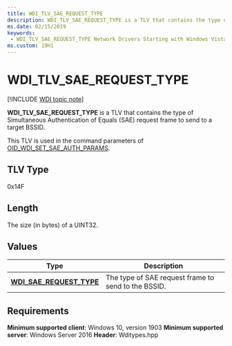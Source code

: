 ```yaml
---
title: WDI_TLV_SAE_REQUEST_TYPE
description: WDI_TLV_SAE_REQUEST_TYPE is a TLV that contains the type of Simultaneous Authentication of Equals (SAE) request frame to send to a target BSSID.
ms.date: 02/15/2019
keywords:
 - WDI_TLV_SAE_REQUEST_TYPE Network Drivers Starting with Windows Vista
ms.custom: 19H1
---
```


# WDI_TLV_SAE_REQUEST_TYPE

[!INCLUDE [WDI topic note](../includes/wdi-version-warning.md)]

**WDI_TLV_SAE_REQUEST_TYPE** is a TLV that contains the type of Simultaneous Authentication of Equals (SAE) request frame to send to a target BSSID.

This TLV is used in the command parameters of [OID_WDI_SET_SAE_AUTH_PARAMS](oid-wdi-set-sae-auth-params.md).

## TLV Type

0x14F

## Length

The size (in bytes) of a UINT32.

## Values

| Type | Description |
| --- | --- |
| [**WDI_SAE_REQUEST_TYPE**](/windows-hardware/drivers/ddi/wditypes/ne-wditypes-_wdi_sae_request_type) | The type of SAE request frame to send to the BSSID. |

## Requirements

**Minimum supported client**: Windows 10, version 1903
**Minimum supported server**: Windows Server 2016
**Header**: Wditypes.hpp
